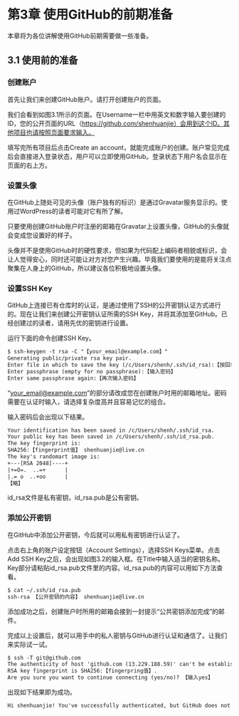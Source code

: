 # 第3章 使用GitHub的前期准备

本章将为各位讲解使用GitHub前期需要做一些准备。

## 3.1 使用前的准备

### 创建账户

首先让我们来创建GitHub账户。请打开创建账户的页面。

我们会看到如图3.1所示的页面。在Username一栏中用英文和数字输入要创建的ID，您的公开页面的URL（https://github.com/shenhuanjie）会用到这个ID。其他项目也请按照页面要求输入。

填写完所有项目后点击Create an account，就能完成账户的创建。账户常见完成后会直接进入登录状态，用户可以立即使用GitHub。登录状态下用户名会显示在页面的右上方。
<!--more-->
### 设置头像

在GitHub上随处可见的头像（账户独有的标识）是通过Gravatar服务显示的。使用过WordPress的读者可能对它有所了解。

只要使用创建GitHub账户时注册的邮箱在Gravatar上设置头像，GitHub的头像就会变成您设置好的样子。

头像并不是使用GitHub时的硬性要求，但如果为代码配上编码者相貌或标识，会让人觉得安心，同时还可能让对方对您产生兴趣。毕竟我们要使用的是能将关注点聚集在人身上的GitHub，所以建议各位积极地设置头像。

### 设置SSH Key

GitHub上连接已有仓库时的认证，是通过使用了SSH的公开密钥认证方式进行的。现在让我们来创建公开密钥认证所需的SSH Key，并将其添加至GitHub。已经创建过的读者，请用先优的密钥进行设置。

运行下面的命令创建SSH Key。

```xml
$ ssh-keygen -t rsa -C "【your_email@example.com】"
Generating public/private rsa key pair.
Enter file in which to save the key (/c/Users/shenh/.ssh/id_rsa):【按回车键】
Enter passphrase (empty for no passphrase):【输入密码】
Enter same passphrase again:【再次输入密码】
```

“your_email@example.com”的部分请改成您在创建账户时用的邮箱地址。密码需要在认证时输入，请选择复杂度高并且容易记忆的组合。

输入密码后会出现以下结果。

```xml
Your identification has been saved in /c/Users/shenh/.ssh/id_rsa.
Your public key has been saved in /c/Users/shenh/.ssh/id_rsa.pub.
The key fingerprint is:
SHA256:【fingerprint值】 shenhuanjie@live.cn
The key's randomart image is:
+---[RSA 2048]----+
|+=O=.  ..=+      |
|.= o  ..+oo      |
【略】
```

id_rsa文件是私有密钥，id_rsa.pub是公有密钥。

### 添加公开密钥

在GitHub中添加公开密钥，今后就可以用私有密钥进行认证了。

点击右上角的账户设定按钮（Account Settings），选择SSH Keys菜单。点击Add SSH Key之后，会出现如图3.2的输入框。在Title中输入适当的密钥名称。Key部分请粘贴id_rsa.pub文件里的内容。id_rsa.pub的内容可以用如下方法查看。

```xml
$ cat ~/.ssh/id_rsa.pub
ssh-rsa 【公开密钥的内容】 shenhuanjie@live.cn
```

添加成功之后，创建账户时所用的邮箱会接到一封提示“公共密钥添加完成”的邮件。

完成以上设置后，就可以用手中的私人密钥与GitHub进行认证和通信了。让我们来实际试一试。

```xml
$ ssh -T git@github.com
The authenticity of host 'github.com (13.229.188.59)' can't be established.
RSA key fingerprint is SHA256:【fingerpring值】.
Are you sure you want to continue connecting (yes/no)? 【输入yes】
```

出现如下结果即为成功。

```xml
Hi shenhuanjie! You've successfully authenticated, but GitHub does not provide shell access.
```

